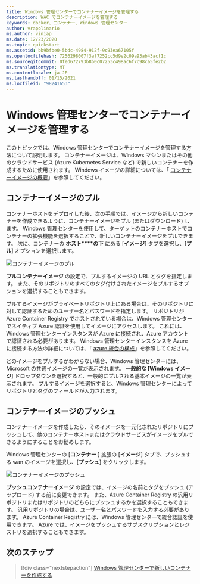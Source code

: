 ```yaml
---
title: Windows 管理センターでコンテナーイメージを管理する
description: WAC でコンテナーイメージを管理する
keywords: docker、コンテナー、Windows 管理センター
author: vrapolinario
ms.author: viniap
ms.date: 12/23/2020
ms.topic: quickstart
ms.assetid: bb9bfbe0-5bdc-4984-912f-9c93ea67105f
ms.openlocfilehash: 7256298007f3af7252cc5d9e2c09a93ab43acf1c
ms.sourcegitcommit: 0fed672793b8b0c07253c498ac6f7c98ca5fe2b2
ms.translationtype: MT
ms.contentlocale: ja-JP
ms.lasthandoff: 01/15/2021
ms.locfileid: "98241653"
---
```

# <a name="manage-container-images-on-windows-admin-center"></a>Windows 管理センターでコンテナーイメージを管理する

このトピックでは、Windows 管理センターでコンテナーイメージを管理する方法について説明します。 コンテナーイメージは、Windows マシンまたはその他のクラウドサービス (Azure Kubernetes Service など) で新しいコンテナーを作成するために使用されます。 Windows イメージの詳細については、「 [コンテナーイメージの概要](https://docs.microsoft.com/virtualization/windowscontainers/about/#container-images)」を参照してください。

## <a name="pull-container-images"></a>コンテナーイメージのプル

コンテナーホストをデプロイした後、次の手順では、イメージから新しいコンテナーを作成できるように、コンテナーイメージをプル (またはダウンロード) します。 Windows 管理センターを使用して、ターゲットのコンテナーホストでコンテナーの拡張機能を選択することで、新しいコンテナーイメージをプルできます。 次に、コンテナーの **ホスト****の下** にある [**イメージ**] タブを選択し、[**プル**] オプションを選択します。

![コンテナーイメージのプル](./media/WAC-Pull.png)

**プルコンテナーイメージ** の設定で、プルするイメージの URL とタグを指定します。 また、そのリポジトリのすべてのタグ付けされたイメージをプルするオプションを選択することもできます。

プルするイメージがプライベートリポジトリ上にある場合は、そのリポジトリに対して認証するためのユーザー名とパスワードを指定します。 リポジトリが Azure Container Registry でホストされている場合は、Windows 管理センターでネイティブ Azure 認証を使用してイメージにアクセスします。 これには、Windows 管理センターインスタンスが Azure に接続され、Azure アカウントで認証される必要があります。 Windows 管理センターインスタンスを Azure に接続する方法の詳細については、「 [azure 統合の構成](https://docs.microsoft.com/windows-server/manage/windows-admin-center/azure/azure-integration)」を参照してください。

どのイメージをプルするかわからない場合、Windows 管理センターには、Microsoft の共通イメージの一覧が表示されます。 **一般的な [Windows イメージ**] ドロップダウンを選択すると、一般的にプルされる基本イメージの一覧が表示されます。 プルするイメージを選択すると、Windows 管理センターによってリポジトリとタグのフィールドが入力されます。

## <a name="push-container-images"></a>コンテナーイメージのプッシュ

コンテナーイメージを作成したら、そのイメージを一元化されたリポジトリにプッシュして、他のコンテナーホストまたはクラウドサービスがイメージをプルできるようにすることをお勧めします。

Windows 管理センターの [**コンテナー** ] 拡張の [**イメージ**] タブで、プッシュする wan のイメージを選択し、[**プッシュ**] をクリックします。

![コンテナーイメージのプッシュ](./media/WAC-Push.png)

**プッシュコンテナーイメージ** の設定では、イメージの名前とタグをプッシュ (アップロード) する前に変更できます。 また、Azure Container Registry の汎用リポジトリまたはリポジトリのどちらにプッシュするかを選択することもできます。 汎用リポジトリの場合は、ユーザー名とパスワードを入力する必要があります。 Azure Container Registry には、Windows 管理センターで統合認証を使用できます。 Azure では、イメージをプッシュするサブスクリプションとレジストリを選択することもできます。

## <a name="next-steps"></a>次のステップ

> [!div class="nextstepaction"]
> [Windows 管理センターで新しいコンテナーを作成する](./wac-images.md) 